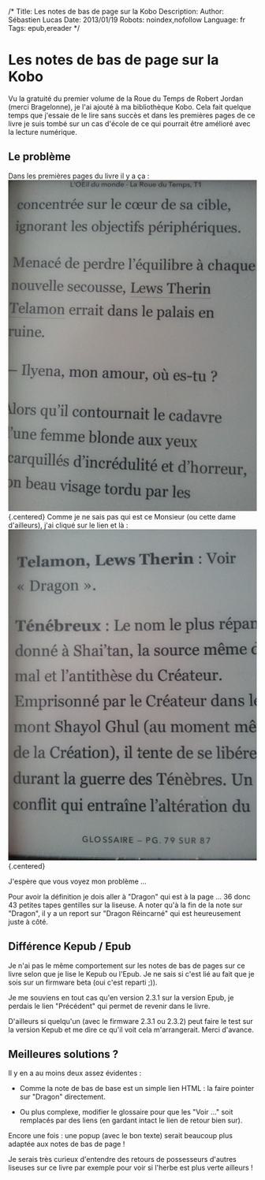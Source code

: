 /*
Title: Les notes de bas de page sur la Kobo
Description: 
Author: Sébastien Lucas
Date: 2013/01/19
Robots: noindex,nofollow
Language: fr
Tags: epub,ereader
*/
# Les notes de bas de page sur la Kobo

Vu la gratuité du premier volume de la Roue du Temps de Robert Jordan (merci Bragelonne), je l'ai ajouté à ma bibliothèque Kobo. Cela fait quelque temps que j'essaie de le lire sans succès et dans les premières pages de ce livre je suis tombé sur un cas d'école de ce qui pourrait être amélioré avec la lecture numérique.

## Le problème

Dans les premières pages du livre il y a ça : 
![Image](/blog/footnote-1.jpg){.centered}
Comme je ne sais pas qui est ce Monsieur (ou cette dame d'ailleurs), j'ai cliqué sur le lien et là :
![Image](/blog/footnote-2.jpg){.centered}

J'espère que vous voyez mon problème ...

Pour avoir la définition je dois aller à "Dragon" qui est à la page ... 36 donc 43 petites tapes gentilles sur la liseuse. A noter qu'à la fin de la note sur "Dragon", il y a un report sur "Dragon Réincarné" qui est heureusement juste à côté.
## Différence Kepub / Epub

Je n'ai pas le même comportement sur les notes de bas de pages sur ce livre selon que je lise le Kepub ou l'Epub. Je ne sais si c'est lié au fait que je sois sur un firmware beta (oui c'est reparti ;)).

Je me souviens en tout cas qu'en version 2.3.1 sur la version Epub, je perdais le lien "Précédent" qui permet de revenir dans le livre.

D'ailleurs si quelqu'un (avec le firmware 2.3.1 ou 2.3.2) peut faire le test sur la version Kepub et me dire ce qu'il voit cela m'arrangerait. Merci d'avance.
## Meilleures solutions ?

Il y en a au moins deux assez évidentes :

*	Comme la note de bas de base est un simple lien HTML : la faire pointer sur "Dragon" directement.

*	Ou plus complexe, modifier le glossaire pour que les "Voir ..." soit remplacés par des liens (en gardant intact le lien de retour bien sur).

Encore une fois : une popup (avec le bon texte) serait beaucoup plus adaptée aux notes de bas de page !

Je serais très curieux d'entendre des retours de possesseurs d'autres liseuses sur ce livre par exemple pour voir si l'herbe est plus verte ailleurs !
